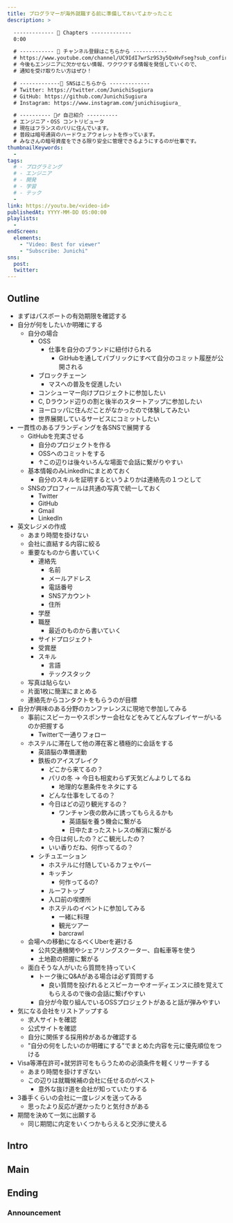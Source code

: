 ```yaml
---
title: プログラマーが海外就職する前に準備しておいてよかったこと
description: >

  ------------- 📌 Chapters -------------
  0:00

  # ----------- 🔔 チャンネル登録はこちらから -----------
  # https://www.youtube.com/channel/UC9IdI7wrSz9S3y5QxHvFseg?sub_confirmation=1
  # 今後もエンジニアに欠かせない情報、ワクワクする情報を発信していくので、
  # 通知を受け取りたい方はぜひ！

  # -------------📱 SNSはこちらから -------------
  # Twitter: https://twitter.com/JunichiSugiura
  # GitHub: https://github.com/JunichiSugiura
  # Instagram: https://www.instagram.com/junichisugiura_

  # ---------- 💁‍♂️ 自己紹介 ----------
  # エンジニア・OSS コントリビュータ
  # 現在はフランスのパリに住んでいます。
  # 普段は暗号通貨のハードウェアウォレットを作っています。
  # みなさんの暗号資産をできる限り安全に管理できるようにするのが仕事です。
thumbnailKeywords:
  - 
tags:
  # - プログラミング
  # - エンジニア
  # - 開発
  # - 学習
  # - テック
  - 
link: https://youtu.be/<video-id>
publishedAt: YYYY-MM-DD 05:00:00
playlists:
  - 
endScreen:
  elements:
    - "Video: Best for viewer"
    - "Subscribe: Junichi"
sns:
  post:
  twitter:
---
```


## Outline

* まずはパスポートの有効期限を確認する
* 自分が何をしたいか明確にする
  * 自分の場合
    * OSS
      * 仕事を自分のブランドに紐付けられる
        * GitHubを通してパブリックにすべて自分のコミット履歴が公開される
    * ブロックチェーン
      * マスへの普及を促進したい
    * コンシューマー向けプロジェクトに参加したい
    * C, Dラウンド辺りの割と後半のスタートアップに参加したい
    * ヨーロッパに住んだことがなかったので体験してみたい
    * 世界展開しているサービスにコミットしたい
* 一貫性のあるブランディングを各SNSで展開する
  * GitHubを充実させる
    * 自分のプロジェクトを作る
    * OSSへのコミットをする
    * ↑この辺りは後々いろんな場面で会話に繋がりやすい
  * 基本情報のみLinkedInにまとめておく
    * 自分のスキルを証明するというよりかは連絡先の１つとして
  * SNSのプロフィールは共通の写真で統一しておく
    * Twitter
    * GitHub
    * Gmail
    * LinkedIn
* 英文レジメの作成
  * あまり時間を掛けない
  * 会社に直結する内容に絞る
  * 重要なものから書いていく
    * 連絡先
      * 名前
      * メールアドレス
      * 電話番号
      * SNSアカウント
      * 住所
    * 学歴
    * 職歴
      * 最近のものから書いていく
    * サイドプロジェクト
    * 受賞歴
    * スキル
      * 言語
      * テックスタック
  * 写真は貼らない
  * 片面1枚に簡潔にまとめる
  * 連絡先からコンタクトをもらうのが目標
* 自分が興味のある分野のカンファレンスに現地で参加してみる
  * 事前にスピーカーやスポンサー会社などをみてどんなプレイヤーがいるのか把握する
    * Twitterで一通りフォロー
  * ホステルに滞在して他の滞在客と積極的に会話をする
    * 英語脳の準備運動
    * 鉄板のアイスブレイク
      * どこから来てるの？
      * パリの冬 -> 今日も相変わらず天気どんよりしてるね
        * 地理的な悪条件をネタにする
      * どんな仕事をしてるの？
      * 今日はどの辺り観光するの？
        * ワンチャン夜の飲みに誘ってもらえるかも
          * 英語脳を養う機会に繋がる
          * 日中たまったストレスの解消に繋がる
      * 今日は何したの？どこ観光したの？
      * いい香りだね、何作ってるの？
    * シチュエーション
      * ホステルに付随しているカフェやバー
      * キッチン
        * 何作ってるの?
      * ルーフトップ
      * 入口前の喫煙所
      * ホステルのイベントに参加してみる
        * 一緒に料理
        * 観光ツアー
        * barcrawl
  * 会場への移動になるべくUberを避ける
    * 公共交通機関やシェアリングスクーター、自転車等を使う
    * 土地勘の把握に繋がる
  * 面白そうな人がいたら質問を持っていく
    * トーク後にQ&Aがある場合は必ず質問する
      * 良い質問を投げれるとスピーカーやオーディエンスに顔を覚えてもらえるので後の会話に繋げやすい
    * 自分が今取り組んでいるOSSプロジェクトがあると話が弾みやすい
* 気になる会社をリストアップする
  * 求人サイトを確認
  * 公式サイトを確認
  * 自分に関係する採用枠があるか確認する
  * "自分の何をしたいのか明確にする"でまとめた内容を元に優先順位をつける
* Visa等滞在許可+就労許可をもらうための必須条件を軽くリサーチする
  * あまり時間を掛けすぎない
  * この辺りは就職候補の会社に任せるのがベスト
    * 意外な抜け道を会社が知っていたりする
* 3番手くらいの会社に一度レジメを送ってみる
  * 思ったより反応が遅かったりと気付きがある
* 期間を決めて一気に出願する
  * 同じ期間に内定をいくつかもらえると交渉に使える

## Intro

## Main

## Ending

### Announcement
